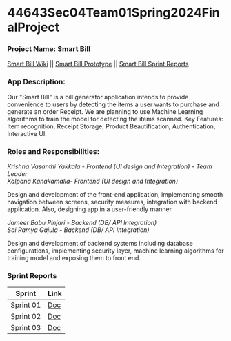 # 44643Sec04Team01Spring2024FinalProject

### Project Name: Smart Bill

[Smart Bill Wiki](https://github.com/VasanthiY/44643Sec04Team01Spring2024FinalProject/wiki/Smart-Bill) ||
[Smart Bill Prototype](https://github.com/VasanthiY/44643Sec04Team01Spring2024FinalProject/blob/main/44643Sec04Team01_Prototype.docx) ||
[Smart Bill Sprint Reports](https://github.com/VasanthiY/44643Sec04Team01Spring2024FinalProject/blob/main/README.md#sprint-reports)

### App Description:
Our "Smart Bill" is a bill generator application intends to provide convenience to users by detecting the items a user wants to purchase and generate an order Receipt. We are planning to use Machine Learning algorithms to train the model for detecting the items scanned.
Key Features: Item recognition, Receipt Storage, Product Beautification, Authentication, Interactive UI.

### Roles and Responsibilities:

*Krishna Vasanthi Yakkala - Frontend (UI design and Integration) - Team Leader*<br>
*Kalpana Kanakamalla- Frontend (UI design and Integration)*<br>

Design and development of the front-end application, implementing smooth navigation between screens, security measures, integration with backend application. Also, designing app in a user-friendly manner.<br>

*Jameer Babu Pinjari - Backend (DB/ API Integration)*<br>
*Sai Ramya Gajula - Backend (DB/ API Integration)*<br>

Design and development of backend systems including database configurations, implementing security layer, machine learning algorithms for training model and exposing them to front end.

### Sprint Reports

| Sprint | Link|
|--------|-----|
| Sprint 01 | [Doc](https://nwmissouri.sharepoint.com/:x:/r/sites/IOS-Sec04_Team01/Shared%20Documents/General/Sprint01%20(Jan08-Jan19).xlsx?d=wf0fac9900d95479a8a7771e8ef21f3c2&csf=1&web=1&e=K655Mi) |
| Sprint 02 | [Doc](https://nwmissouri.sharepoint.com/:x:/r/sites/IOS-Sec04_Team01/Shared%20Documents/General/Sprint02%20(Jan22-Feb02).xlsx?d=w337e9ec1e0e04b139dd827b78562098e&csf=1&web=1&e=ywKXAx) |
| Sprint 03 | [Doc](https://nwmissouri.sharepoint.com/:x:/r/sites/IOS-Sec04_Team01/Shared%20Documents/General/Sprint03%20(Feb05-Feb23).xlsx?d=wd8dc479278a84be8bb9b20eb7023cedd&csf=1&web=1&e=dXDBBI) |
